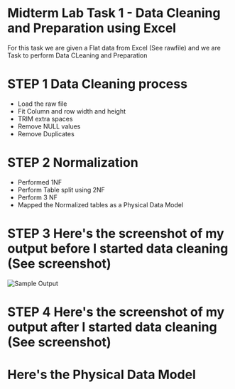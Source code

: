 # Midterm Lab Task 1 - Data Cleaning and Preparation using Excel
For this task we are given a Flat data from Excel (See rawfile) and we are Task to perform Data CLeaning and Preparation

# STEP 1 Data Cleaning process
- Load the raw file
- Fit Column and row width and height
- TRIM extra spaces
- Remove NULL values
- Remove Duplicates

# STEP 2 Normalization
- Performed 1NF
- Perform Table split using 2NF
- Perform 3 NF
- Mapped the Normalized tables as a Physical Data Model
# STEP 3 Here's the screenshot of my output before I started data cleaning (See screenshot)
![Sample Output](Image/Before.PNG )
# STEP 4 Here's the screenshot of my output after I started data cleaning (See screenshot)
# Here's the Physical Data Model
